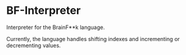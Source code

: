 # BF-Interpreter
Interpreter for the BrainF**k language.

Currently, the language handles shifting indexes and incrementing or decrementing values.
